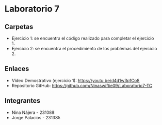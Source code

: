 # Laboratorio 7

## Carpetas 
- Ejercicio 1: se encuentra el código realizado para completar el ejercicio 1.
- Ejercicio 2: se encuentra el procedimiento de los problemas del ejercicio 2.

## Enlaces
- Vídeo Demostrativo (ejercicio 1): https://youtu.be/d4d1w3p1Co8
- Repositorio GitHub: https://github.com/Ninaswiftie09/Laboratorio7-TC

## Integrantes
- Nina Nájera - 231088
- Jorge Palacios - 231385
